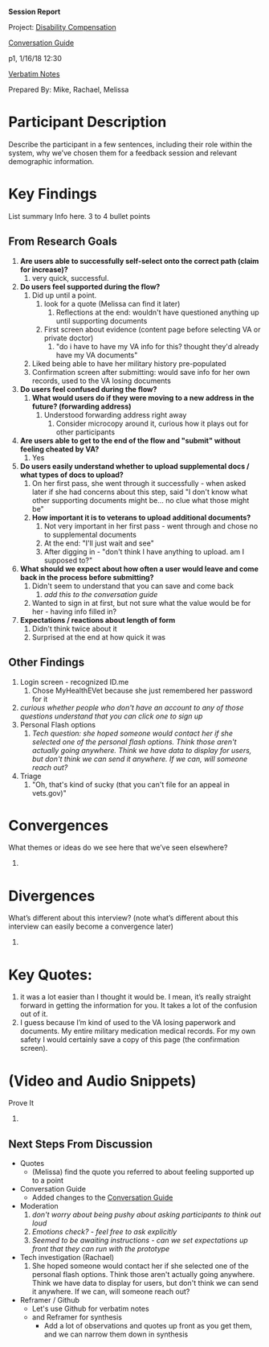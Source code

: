 **Session Report**

Project: [Disability Compensation](https://github.com/department-of-veterans-affairs/va.gov-team/tree/master/products/disability)

[Conversation Guide](https://github.com/department-of-veterans-affairs/va.gov-team/blob/master/products/disability/526ez/research/jan-2018/conversation-guide.md)

p1, 1/16/18 12:30

[Verbatim Notes](https://github.com/department-of-veterans-affairs/va.gov-team/blob/master/products/disability/526ez/research/jan-2018/notes/20180116-tonya-p1.md)

Prepared By: Mike, Rachael, Melissa

# Participant Description

Describe the participant in a few sentences, including their role within the system, why we’ve chosen them for a feedback session and relevant demographic information.

# Key Findings

List summary Info here. 3 to 4 bullet points

## From Research Goals

1. **Are users able to successfully self-select onto the correct path (claim for increase)?**
   1. very quick, successful.
2. **Do users feel supported during the flow?**
   1. Did up until a point. 
      1. look for a quote (Melissa can find it later)
         1. Reflections at the end: wouldn't have questioned anything up until supporting documents
      2. First screen about evidence (content page before selecting VA or private doctor)
         1. "do i have to have my VA info for this? thought they'd already have my VA documents"
   2. Liked being able to have her military history pre-populated
   3. Confirmation screen after submitting: would save info for her own records, used to the VA losing documents
3. **Do users feel confused during the flow?**
   1. **What would users do if they were moving to a new address in the future? (forwarding address)**
      1. Understood forwarding address right away
         1. Consider microcopy around it, curious how it plays out for other participants
4. **Are users able to get to the end of the flow and "submit" without feeling cheated by VA?**
   1. Yes
5. **Do users easily understand whether to upload supplemental docs / what types of docs to upload?**
   1. On her first pass, she went through it successfully - when asked later if she had concerns about this step, said "I don't know what other supporting documents might be… no clue what those might be"
   2. **How important it is to veterans to upload additional documents?**
      1. Not very important in her first pass - went through and chose no to supplemental documents
      2. At the end: "I'll just wait and see"
      3. After digging in - "don't think I have anything to upload. am I supposed to?"
6. **What should we expect about how often a user would leave and come back in the process before submitting?**
   1. Didn't seem to understand that you can save and come back
      1. *add this to the conversation guide*
   2. Wanted to sign in at first, but not sure what the value would be for her - having info filled in?
7. **Expectations / reactions about length of form**
   1. Didn't think twice about it
   2. Surprised at the end at how quick it was

## Other Findings

1. Login screen - recognized ID.me
   1. Chose MyHealthEVet because she just remembered her password for it
2. *curious whether people who don't have an account to any of those questions understand that you can click one to sign up*
3. Personal Flash options
   1. *Tech question: she hoped someone would contact her if she selected one of the personal flash options. Think those aren't actually going anywhere. Think we have data to display for users, but don't think we can send it anywhere. If we can, will someone reach out?*
4. Triage
   1. "Oh, that's kind of sucky (that you can't file for an appeal in vets.gov)"

# Convergences 

What themes or ideas do we see here that we’ve seen elsewhere?

1. ​

# Divergences

What’s different about this interview? (note what’s different about this interview can easily become a convergence later)

1. ​

# Key Quotes:

1. it was a lot easier than I thought it would be. I mean, it’s really straight forward in getting the information for you. It takes a lot of the confusion out of it. 
2. I guess because I’m kind of used to the VA losing paperwork and documents. My entire military medication medical records. For my own safety I would certainly save a copy of this page (the confirmation screen). 

# (Video and Audio Snippets)

Prove It

1. ​

## Next Steps From Discussion

* Quotes
  * (Melissa) find the quote you referred to about feeling supported up to a point
* Conversation Guide
  * Added changes to the [Conversation Guide](https://github.com/department-of-veterans-affairs/va.gov-team/blob/master/products/disability/526ez/research/jan-2018/conversation-guide.md)
* Moderation
  1. *don't worry about being pushy about asking participants to think out loud*
  2. *Emotions check? - feel free to ask explicitly*
  3. *Seemed to be awaiting instructions - can we set expectations up front that they can run with the prototype*
* Tech investigation (Rachael)
  1. She hoped someone would contact her if she selected one of the personal flash options. Think those aren't actually going anywhere. Think we have data to display for users, but don't think we can send it anywhere. If we can, will someone reach out?
* Reframer / Github
  * Let's use Github for verbatim notes
  * and Reframer for synthesis
    * Add a lot of observations and quotes up front as you get them, and we can narrow them down in synthesis
